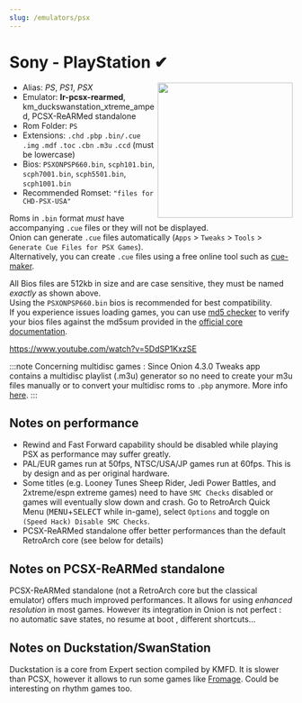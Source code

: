 ```yaml
---
slug: /emulators/psx
---
```


# Sony - PlayStation ✔

<img src="https://user-images.githubusercontent.com/44569252/188292823-4d971dd0-9c8a-4c99-a132-db16416e352a.png" align="right" width="240" />

- Alias: *PS*, *PS1*, *PSX*
- Emulator: **lr-pcsx-rearmed**, km_duckswanstation_xtreme_amped, PCSX-ReARMed standalone
- Rom Folder: `PS`
- Extensions: `.chd` `.pbp` `.bin/.cue` `.img` `.mdf` `.toc` `.cbn` `.m3u` `.ccd` (must be lowercase)
- Bios: `PSXONPSP660.bin`, `scph101.bin`, `scph7001.bin`, `scph5501.bin`, `scph1001.bin`
- Recommended Romset: `"files for CHD-PSX-USA"`

Roms in `.bin` format _must_ have accompanying `.cue` files or they will not be displayed.  
Onion can generate `.cue` files automatically (`Apps` > `Tweaks` > `Tools` > `Generate Cue Files for PSX Games`).  
Alternatively, you can create `.cue` files using a free online tool such as [cue-maker](https://www.duckstation.org/cue-maker/).  

All Bios files are 512kb in size and are case sensitive, they must be named _exactly_ as shown above.  
Using the `PSXONPSP660.bin` bios is recommended for best compatibility.  
If you experience issues loading games, you can use [md5 checker](http://getmd5checker.com/) to verify your bios files against the md5sum provided in the [official core documentation](https://docs.libretro.com/library/pcsx_rearmed/#bios).


https://www.youtube.com/watch?v=5DdSP1KxzSE

:::note
Concerning multidisc games :
 Since Onion 4.3.0 Tweaks app contains a multidisc playlist (.m3u) generator so no need to create your m3u files manually or to convert your multidisc roms to `.pbp` anymore. More info [here](../faq#what-is-the-optimal-way-to-organize-multi-disk-games).
:::

## Notes on performance

- Rewind and Fast Forward capability should be disabled while playing PSX as performance may suffer greatly. 
- PAL/EUR games run at 50fps, NTSC/USA/JP games run at 60fps. This is by design and as per original hardware.
- Some titles (e.g. Looney Tunes Sheep Rider, Jedi Power Battles, and 2xtreme/espn extreme games) need to have `SMC Checks` disabled or games will eventually slow down and crash. Go to RetroArch Quick Menu (<kbd>MENU</kbd>+<kbd>SELECT</kbd> while in-game), select `Options` and toggle on `(Speed Hack) Disable SMC Checks`.  
- PCSX-ReARMed standalone offer better performances than the default RetroArch core (see below for details)

## Notes on PCSX-ReARMed standalone

PCSX-ReARMed standalone (not a RetroArch core but the classical emulator) offers much improved performances. It allows for using *enhanced resolution* in most games.
However its integration in Onion is not perfect : no automatic save states, no resume at boot , different shortcuts...

## Notes on Duckstation/SwanStation

Duckstation is a core from Expert section compiled by KMFD. It is slower than PCSX, however it allows to run some games like [Fromage](https://www.reddit.com/r/MiyooMini/comments/190avun/swanstation_fromage/). Could be interesting on rhythm games too.
